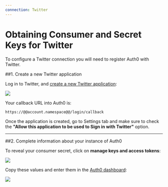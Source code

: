 ```yaml
---
connection: Twitter
---
```


# Obtaining Consumer and Secret Keys for Twitter

To configure a Twitter connection you will need to register Auth0 with Twitter.

##1. Create a new Twitter application

Log in to Twitter, and [create a new Twitter application](https://apps.twitter.com/app/new):

![](@@env.MEDIA_URL@@/articles/connections/social/twitter/twitter-api-1.png)

Your callback URL into Auth0 is:

	https://@@account.namespace@@/login/callback

Once the application is created, go to Settings tab and make sure to check the __"Allow this application to be used to Sign in with Twitter"__ option.

---

##2. Complete information about your instance of Auth0

To reveal your consumer secret, click on **manage keys and access tokens**:

![](@@env.MEDIA_URL@@/articles/connections/social/twitter/twitter-api-2.png)

Copy these values and enter them in the [Auth0 dashboard](https://manage.auth0.com/#/connections/social):

![](@@env.MEDIA_URL@@/articles/connections/social/twitter/twitter-api-3.png)
